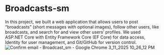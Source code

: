 # Broadcasts-sm
In this project, we built a web application that allows users to post “broadcasts” (short messages with optional images), follow other users, like broadcasts, and search for and view other users’ profiles. We used ASP.NET Core with Entity Framework Core (EF Core) for data access, Identity for user management, and Git/GitHub for version control. 
![Confirm email - Broadcast_sm - Google Chrome 3_11_2025 10_26_12 PM](https://github.com/user-attachments/assets/1cafaa58-f7bc-495c-91f2-80696adda591)
